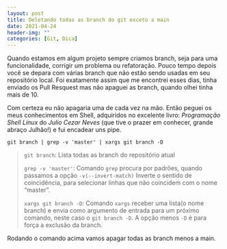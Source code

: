 ```yaml
---
layout: post
title: Deletando todas as branch do git exceto a main
date: 2021-04-24
header-img: ""
categories: [Git, Dica]
---
```


Quando estamos em algum projeto sempre criamos branch, seja para uma
funcionalidade, corrigir um problema ou refatoração. Pouco tempo depois você
se depara com várias branch que não estão sendo usadas em seu repositório
local. Foi exatamente assim que me encontrei esses dias, tinha enviado os
Pull Resquest mas não apaguei as branch, quando olhei tinha mais de 10.

Com certeza eu não apagaria uma de cada vez na mão. Então peguei os meus
conhecimentos em Shell, adquiridos no excelente livro: *Programação Shell Linux*
do *Julio Cezar Neves* (que tive o prazer em conhecer, grande abraço Julhão!)
e fui encadear uns pipe.

```
git branch | grep -v 'master' | xargs git branch -D
```

>`git branch`: Lista todas as branch do repositório atual
>
>`grep -v 'master'`: Comando `grep` procura por padrões, quando passamos a 
>opção `-v(--invert-match)` Inverte o sentido de coincidência, para selecionar 
>linhas que não coincidem com o nome “master”.
>
>`xargs git branch -D`: Comando `xargs` receber uma lista(o nome branch) e envia 
>como argumento de entrada para um próximo comando, neste caso o `git branch -D`.
>A opção menos `-D` é para força a exclusão da branch.

Rodando o comando acima vamos apagar todas as branch menos a main.
